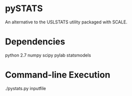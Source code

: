 pySTATS
=======

An alternative to the USLSTATS utility packaged with SCALE.

Dependencies
============

python 2.7
numpy
scipy
pylab
statsmodels

Command-line Execution
======================

./pystats.py inputfile
